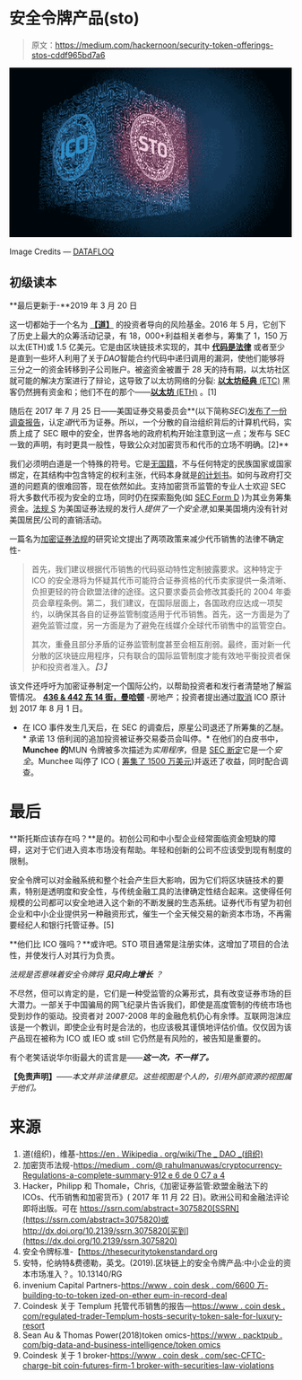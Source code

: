 # 安全令牌产品(sto)

> 原文：<https://medium.com/hackernoon/security-token-offerings-stos-cddf965bd7a6>

![](img/774a913863728549fcb36ec578b6c8a2.png)

Image Credits — [DATAFLOQ](https://datafloq.com/read/what-is-a-security-token-offering-sto-replace-ico/5983)

## 初级读本

**最后更新于-**2019 年 3 月 20 日

这一切都始于一个名为 [**【道】**](https://en.wikipedia.org/wiki/The_DAO_(organization)) 的投资者导向的风险基金。2016 年 5 月，它创下了历史上最大的众筹活动记录，有 18，000+利益相关者参与，筹集了 1，150 万以太(ETH)或 1.5 亿美元。它是由区块链技术实现的，其中 [**代码是法律**](https://harvardmagazine.com/2000/01/code-is-law-html) 或者至少是直到一些坏人利用了关于*DAO*智能合约代码中递归调用的漏洞，使他们能够将三分之一的资金转移到子公司账户。被盗资金被置于 28 天的持有期，以太坊社区就可能的解决方案进行了辩论，这导致了以太坊网络的分裂: [**以太坊经典** (ETC)](https://ethereumclassic.org/) 黑客仍然拥有资金和；他们不在的那个——[**以太坊** (ETH)](https://www.ethereum.org/) 。[1]

随后在 2017 年 7 月 25 日——美国证券交易委员会**(以下简称*SEC*)[发布了一份调查报告](https://www.sec.gov/news/press-release/2017-131)，认定*道*代币为证券。所以，一个分散的自治组织背后的计算机代码，实质上成了 SEC 眼中的安全，世界各地的政府机构开始注意到这一点；发布与 SEC 一致的声明，有时更具一般性，导致公众对加密货币和代币的立场不明确。[2]**

我们必须明白道是一个特殊的符号。它是[无国籍](https://en.wikipedia.org/wiki/Stateless_society)，不与任何特定的民族国家或国家绑定，在其结构中包含特定的权利主张，代码本身就是[的计划书](https://www.investopedia.com/terms/p/prospectus.asp)。如何与政府打交道的问题真的很难回答，现在依然如此。支持加密货币监管的专业人士欢迎 SEC 将大多数代币视为安全的立场，同时仍在探索豁免(如 [SEC Form D](https://www.investopedia.com/terms/s/sec-form-d.asp) )为其业务筹集资金。[法规 S](https://en.wikipedia.org/wiki/Securities_Act_of_1933) 为美国证券法规的发行人*提供了一个安全港*,如果美国境内没有针对美国居民/公司的直销活动。

一篇名为[加密证券法规](https://papers.ssrn.com/sol3/papers.cfm?abstract_id=3075820)的研究论文提出了两项政策来减少代币销售的法律不确定性-

> 首先，我们建议根据代币销售的代码驱动特性定制披露要求。这种特定于 ICO 的安全港将为怀疑其代币可能符合证券资格的代币卖家提供一条清晰、负担更轻的符合欧盟法律的途径。这只要求委员会修改其委托的 2004 年委员会章程条例。第二，我们建议，在国际层面上，各国政府应达成一项契约，以确保其各自的证券监管制度适用于代币销售。首先，这一方面是为了避免监管过度，另一方面是为了避免在线媒介全球代币销售中的监管空白。
> 
> 其次，重叠且部分矛盾的证券监管制度甚至会相互削弱。最终，面对新一代分散的区块链应用程序，只有联合的国际监管制度才能有效地平衡投资者保护和投资者准入。*【3】*

该文件还呼吁为加密证券制定一个国际公约，以帮助投资者和发行者清楚地了解监管情况。 [**436 & 442 东 14 街，曼哈顿**](https://medium.com/u/24a98351cc13#5da20f0d4895) -房地产；投资者提出通过[取消](https://medium.com/u/87864c241afc#msg20490395) ICO 原计划 2017 年 8 月 1 日。

*   在 ICO 事件发生几天后，在 SEC 的调查后，原星公司退还了所筹集的乙醚。*   承诺 13 倍利润的追加投资被证券交易委员会叫停。*   在他们的白皮书中， **Munchee 的**MUN 令牌被多次描述为*实用程序*，但是 [SEC 断定](https://www.sec.gov/litigation/admin/2017/33-10445.pdf)它是一个*安全*。Munchee 叫停了 ICO ( [筹集了 1500 万美元](https://www.coindesk.com/sec-halts-multimillion-dollar-munchee-ico-securities-violations))并返还了收益，同时配合调查。

# 最后

**斯托斯应该存在吗？**是的。初创公司和中小型企业经常面临资金短缺的障碍，这对于它们进入资本市场没有帮助。年轻和创新的公司不应该受到现有制度的限制。

安全令牌可以对金融系统和整个社会产生巨大影响，因为它们将区块链技术的要素，特别是透明度和安全性，与传统金融工具的法律确定性结合起来。这使得任何规模的公司都可以安全地进入这个新的不断发展的生态系统。证券代币有望为初创企业和中小企业提供另一种融资形式，催生一个全天候交易的新资本市场，不再需要经纪人和银行托管证券。[5]

**他们比 ICO 强吗？**或许吧。STO 项目通常是注册实体，这增加了项目的合法性，并使发行人对其行为负责。

*法规是否意味着安全令牌将* ***见只向上增长*** *？*

不尽然，但可以肯定的是，它们是一种受监管的众筹形式，具有改变证券市场的巨大潜力。一部关于中国骗局的网飞纪录片告诉我们，即使是高度管制的传统市场也受到炒作的驱动。投资者对 2007-2008 年的金融危机仍心有余悸。互联网泡沫应该是一个教训，即使企业有时是合法的，也应该极其谨慎地评估价值。仅仅因为该产品现在被称为 ICO 或 IEO 或 still 它仍然是有风险的，被告知是重要的。

有个老笑话说华尔街最大的谎言是——***这一次，不一样了。***

**【免责声明】**——*本文并非法律意见。这些视图是个人的，引用外部资源的视图属于他们。*

# **来源**

1.  道(组织)，维基-[https://en . Wikipedia . org/wiki/The _ DAO _(组织)](https://en.wikipedia.org/wiki/The_DAO_(organization))
2.  加密货币法规-[https://medium . com/@ rahulmanuwas/cryptocurrency-Regulations-a-complete-summary-912 e 6 de 0 C7 a 4](/@rahulmanuwas/cryptocurrency-regulations-a-complete-summary-912e6de0c7a4)
3.  Hacker，Philipp 和 Thomale，Chris,《加密证券监管:欧盟金融法下的 ICOs、代币销售和加密货币》( 2017 年 11 月 22 日)。欧洲公司和金融法评论即将出版。可在 https://ssrn.com/abstract=3075820[SSRN](https://ssrn.com/abstract=3075820)或 http://dx.doi.org/10.2139/ssrn.3075820[买到](https://dx.doi.org/10.2139/ssrn.3075820)
4.  安全令牌标准-【https://thesecuritytokenstandard.org 
5.  安特，伦纳特&费德勒，英戈。(2019).区块链上的安全令牌产品:中小企业的资本市场准入？。10.13140/RG
6.  invenium Capital Partners-[https://www . coin desk . com/6600 万-building-to-to-token ized-on-ether eum-in-record-deal](https://www.coindesk.com/66-million-building-to-be-tokenized-on-ethereum-blockchain-in-record-deal)
7.  Coindesk 关于 Templum 托管代币销售的报告—[https://www . coin desk . com/regulated-trader-Templum-hosts-security-token-sale-for-luxury-resort](https://www.coindesk.com/regulated-trader-templum-hosts-security-token-sale-for-luxury-resort)
8.  Sean Au & Thomas Power(2018)token omics-[https://www . packtpub . com/big-data-and-business-intelligence/token omics](https://www.packtpub.com/big-data-and-business-intelligence/tokenomics)
9.  Coindesk 关于 1 broker-[https://www . coin desk . com/sec-CFTC-charge-bit coin-futures-firm-1 broker-with-securities-law-violations](https://www.coindesk.com/sec-cftc-charge-bitcoin-futures-firm-1broker-with-securities-law-violations)